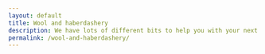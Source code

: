```yaml
---
layout: default
title: Wool and haberdashery
description: We have lots of different bits to help you with your next project!
permalink: /wool-and-haberdashery/
---
```



